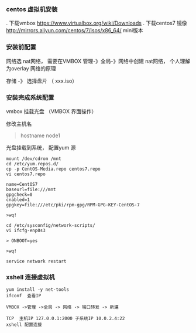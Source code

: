 ### centos 虚拟机安装

. 下载vmbox https://www.virtualbox.org/wiki/Downloads
. 下载centos7 镜像 http://mirrors.aliyun.com/centos/7/isos/x86_64/ mini版本

### 安装前配置
网络选 nat网络， 需要在VMBOX 管理-》全局-》网络中创建 nat网络， 个人理解为overlay 网络的原理

存储 -》 选择盘片 （ xxx.iso）

### 安装完成系统配置
vmbox 挂载光盘  （VMBOX 界面操作）

修改主机名
> hostname node1

光盘挂载到系统， 配置yum 源
~~~
mount /dev/cdrom /mnt
cd /etc/yum.repos.d/
cp -p CentOS-Media.repo centos7.repo
vi centos7.repo

name=CentOS7
baseurl=file:///mnt
gpgcheck=0
cnabled=1
gpgkey=file:///etc/pki/rpm-gpg/RPM-GPG-KEY-CentOS-7

>wq!

cd /etc/sysconfig/network-scripts/
vi ifcfg-enp0s3

> ONBOOT=yes

>wq!

service network restart
~~~

### xshell 连接虚拟机
~~~
yum install -y net-tools
ifconf  查看IP

VMBOX ->管理 ->全局 -> 网络 -> 端口转发 -> 新建

TCP  主机IP 127.0.0.1:2000 子系统IP 10.0.2.4:22
xshell 配置连接
~~~